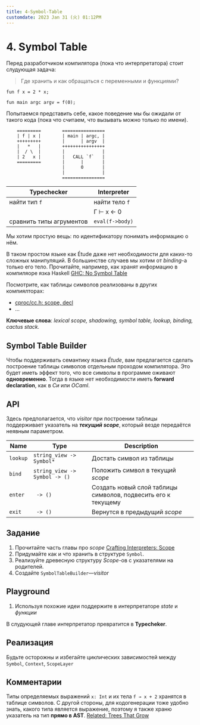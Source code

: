 ```yaml
---
title: 4-Symbol-Table
customdate: 2023 Jan 31 (火) 01:12PM
---
```


# 4. Symbol Table

Перед разработчиком компилятора (пока что интерпретатора) стоит слудующая
задача:

> Где хранить и как обращаться с переменными и функциями?

```
fun f x = 2 * x;

fun main argc argv = f(0);
```

Попытаемся представить себе, какое поведение мы бы ожидали от такого кода (пока
что считаем, что вызывать можно только по имени).


```
    =========        ================
    | f | x |        | main | argc, |
    +++++++++        |      | argv  |
    |   *   |        ++++++++++++++++
    |  / \  |        |              |
    | 2   x |        |   CALL `f`   |
    =========        |      |       |
                     |      0       |
                     |              |
                     ================
```

|  Typechecker             |  Interpreter    |
| ------------------------ | --------------  |
| найти тип `f`            | найти тело `f`  |
|                          |    Г ⊢ x ← 0    |
| сравнить типы агрументов | `eval(f->body)` |


Мы хотим простую вещь: по идентификатору понимать информацию о нём.


В таком простом языке как Étude даже нет необходимости для каких-то сложных
манипуляций. В большинстве случаев мы хотим от *binding*-a только его тело.
Прочитайте, например, как хранят информацию в компиляоре язка Haskell
[GHC: No Symbol Table](https://www.aosabook.org/en/ghc.html)

Посмотрите, как таблицы символов реализованы в других компиялторах:
- [cproc/cc.h: scope, decl](https://github.com/michaelforney/cproc/blob/master/cc.h#L265-L296)
- ...

**Ключевые слова**: *lexical scope, shadowing, symbol table, lookup, binding,
cactus stack.*

## Symbol Table Builder

Чтобы поддерживать семантику языка *Étude*, вам предлагается сделать построение
таблицы символов отдельным проходом компилятора. Это будет иметь эффект того,
что все символы в программе оживают **одновременно**. Тогда в языке нет
необходимости иметь **forward declaration**, как в *Си* или *OCaml*.

## API

Здесь предполагается, что *visitor* при построении таблицы поддерживает
указатель на ***текущий scope***, который везде передаётся неявным параметром.

| Name     | Type                          | Description                       |
| ------   | ----------------------------- | --------------------------------- |
| `lookup` | `string_view -> Symbol*`      | Достать символ из таблицы         |
| `bind`   | `string_view -> Symbol -> ()` | Положить символ в текущий *scope* |
| `enter`  | ` -> ()`                      | Создать новый слой таблицы символов, подвесить его к текущему
| `exit`   | ` -> ()`                      | Вернутся в предыдущий *scope*     |

## Задание

1. Прочитайте часть главы про *scope* [Crafting Interpreters: Scope](https://craftinginterpreters.com/statements-and-state.html#scope)
2. Придумайте как и что хранить в структуре `Symbol`.
3. Реализуйте древесную структуру *Scope*-ов c указателями на родителей.
4. Создайте `SymbolTableBuilder`*—visitor*

## Playground

1. Используя похожие идеи поддержите в интерпретаторе *state* и *функции*

В слудующей главе интерпретатор превратится в **Typecheker**.

## Реализация

Будьте осторожны и избегайте циклических зависимостей между `Symbol`,
`Context`, `ScopeLayer`

## Комментарии


Типы определяемых выражений `x: Int` и их тела `f → x + 2` хранятся в таблице
символов. С другой стороны, для кодогенерации тоже удобно знать, какого типа
является выражение, поэтому я также храню указатель на тип **прямо в AST**.
[Related: Trees That Grow](https://www.microsoft.com/en-us/research/uploads/prod/2016/11/trees-that-grow.pdf)

